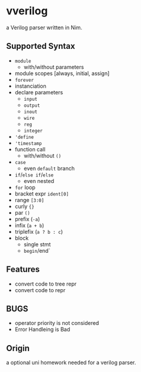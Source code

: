 # vverilog
a Verilog parser written in Nim.

## Supported Syntax
- `module`
  - with/without parameters
- module scopes [always, initial, assign]
- `forever`
- instanciation
- declare parameters
  - `input`
  - `output`
  - `inout`
  - `wire`
  - `reg`
  - `integer`
- `'define`
- `'timestamp`
- function call
  - with/without `()`
- `case`
  - even `default` branch
- `if`/`else if`/`else`
  - even nested
- `for` loop
- bracket expr `ident[0]`
- range `[3:0]`
- curly `{}`
- par `()`
- prefix (`-a`)
- infix (`a + b`)
- triplefix (`a ? b : c`)
- block
  - single stmt
  - `begin`/end`

## Features
- convert code to tree repr
- convert code to repr

## BUGS
- operator priority is not considered
- Error Handleing is Bad

## Origin
a optional uni homework needed for a verilog parser.
